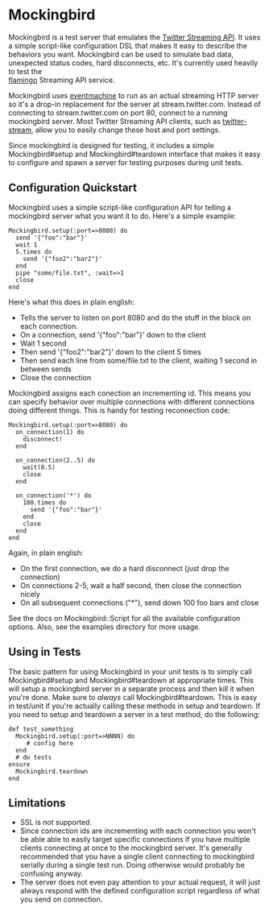 Mockingbird
===========
Mockingbird is a test server that emulates the 
[Twitter Streaming API](http://dev.twitter.com/pages/streaming_api). It uses 
a simple script-like configuration DSL that makes it easy to describe the 
behaviors you want. Mockingbird can be used to simulate bad data, unexpected 
status codes, hard disconnects, etc. It's currently used heavily to test the  
[flamingo](http://github.com/hayesdavis/flamingo) Streaming API service.

Mockingbird uses [eventmachine](http://github.com/eventmachine/eventmachine/) 
to run as an actual streaming HTTP server so it's a drop-in replacement for 
the server at stream.twitter.com. Instead of connecting to 
stream.twitter.com on port 80, connect to a running mockingbird server. Most 
Twitter Streaming API clients, such as 
[twitter-stream](http://github.com/voloko/twitter-stream), allow you to easily 
change these host and port settings.

Since mockingbird is designed for testing, it includes a simple 
Mockingbird#setup and Mockingbird#teardown interface that makes it easy to 
configure and spawn a server for testing purposes during unit tests.

Configuration Quickstart
------------------------
Mockingbird uses a simple script-like configuration API for telling a 
mockingbird server what you want it to do. Here's a simple example:

    Mockingbird.setup(:port=>8080) do
      send '{"foo":"bar"}'
      wait 1
      5.times do
        send '{"foo2":"bar2"}'
      end
      pipe "some/file.txt", :wait=>1
      close
    end
    
Here's what this does in plain english:

* Tells the server to listen on port 8080 and do the stuff in the block on 
  each connection.
* On a connection, send '{"foo":"bar"}' down to the client
* Wait 1 second
* Then send '{"foo2":"bar2"}' down to the client 5 times
* Then send each line from some/file.txt to the client, waiting 1 second in 
  between sends
* Close the connection
  
Mockingbird assigns each conection an incrementing id. This means you can 
specify behavior over multiple connections with different connections doing 
different things. This is handy for testing reconnection code:

    Mockingbird.setup(:port=>8080) do
      on_connection(1) do
        disconnect!
      end
      
      on_connection(2..5) do
        wait(0.5)
        close
      end
      
      on_connection('*') do
        100.times do
          send '{"foo":"bar"}'
        end
        close
      end
    end
    
Again, in plain english:

* On the first connection, we do a hard disconnect (just drop the connection)
* On connections 2-5, wait a half second, then close the connection nicely
* On all subsequent connections ("*"), send down 100 foo bars and close

See the docs on Mockingbird::Script for all the available configuration options.
Also, see the examples directory for more usage.

Using in Tests
--------------
The basic pattern for using Mockingbird in your unit tests is to simply call 
Mockingbird#setup and Mockingbird#teardown at appropriate times. This will 
setup a mockingbird server in a separate process and then kill it when you're 
done. Make sure to *always* call Mockingbird#teardown. This is easy in test/unit 
if you're actually calling these methods in setup and teardown. If you need to 
setup and teardown a server in a test method, do the following:

    def test_something
      Mockingbird.setup(:port=>NNNN) do
         # config here
      end
      # do tests
    ensure
      Mockingbird.teardown
    end  

Limitations
-----------
* SSL is not supported.
* Since connection ids are incrementing with each connection you won't be able 
  able to easily target specific connections if you have multiple clients 
  connecting at once to the mockingbird server. It's generally recommended that 
  you have a single client connecting to mockingbird serially during a single 
  test run. Doing otherwise would probably be confusing anyway.
* The server does not even pay attention to your actual request, it will just 
  always respond with the defined configuration script regardless of what you 
  send on connection.